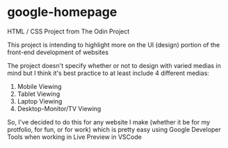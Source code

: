 # google-homepage
HTML / CSS Project from The Odin Project

This project is intending to highlight more on the UI (design) 
portion of the front-end development of websites

The project doesn't specify whether or not to design with varied medias in mind
but I think it's best practice to at least include 4 different medias:
1. Mobile Viewing
2. Tablet Viewing
3. Laptop Viewing
4. Desktop-Monitor/TV Viewing

So, I've decided to do this for any website I make 
(whether it be for my protfolio, for fun, or for work)
which is pretty easy using Google Developer Tools when 
working in Live Preview in VSCode
